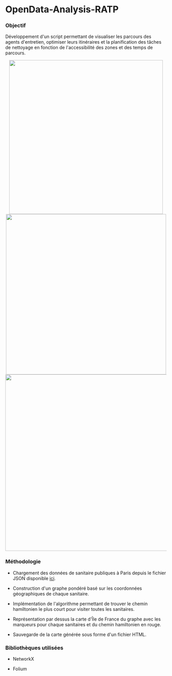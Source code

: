 <h1>OpenData-Analysis-RATP</h1>

<h3>Objectif</h3>

Développement d'un script permettant de visualiser les parcours des agents d'entretien, optimiser leurs itinéraires et la planification des tâches de nettoyage en fonction de l'accessibilité des zones et des temps de parcours. <br>

<p align="center" float="left" >
  <kbd>
  <img width=480 src="https://user-images.githubusercontent.com/73723037/230899469-e30a5204-9e38-4e03-b1ab-7f100e24a5b1.JPG"> <br>
  </kbd>
  
  <kbd>
  <img width=500 src="https://user-images.githubusercontent.com/73723037/230898956-a7ec43ab-544b-4a39-8043-8de421508064.JPG"> <br>
  </kbd>
  
  <kbd>
  <img width=550 src="https://user-images.githubusercontent.com/73723037/230899030-3fe02677-8d7f-4d22-9f54-ce686e699940.JPG"> <br>
  </kbd>
</p>

<h3> Méthodologie </h3>

- Chargement des données de sanitaire publiques à Paris depuis le fichier JSON disponible <a href="https://data.ratp.fr/explore/dataset/sanitaires-reseau-ratp/information/?location=10,48.85478,2.41287&dataChart=eyJxdWVyaWVzIjpbeyJjb25maWciOnsiZGF0YXNldCI6InNhbml0YWlyZXMtcmVzZWF1LXJhdHAiLCJvcHRpb25zIjp7fX0sImNoYXJ0cyI6W3siYWxpZ25Nb250aCI6dHJ1ZSwidHlwZSI6ImNvbHVtbiIsImZ1bmMiOiJDT1VOVCIsInNjaWVudGlmaWNEaXNwbGF5Ijp0cnVlLCJjb2xvciI6IiM2NmMyYTUifV0sInhBeGlzIjoibGlnbmUiLCJtYXhwb2ludHMiOjUwLCJzb3J0IjoiIn1dLCJ0aW1lc2NhbGUiOiIiLCJkaXNwbGF5TGVnZW5kIjp0cnVlLCJhbGlnbk1vbnRoIjp0cnVlfQ%3D%3D">ici</a>.

- Construction d'un graphe pondéré basé sur les coordonnées géographiques de chaque sanitaire.

- Implémentation de l'algorithme permettant de trouver le chemin hamiltonien le plus court pour visiter toutes les sanitaires.

- Représentation par dessus la carte d'Île de France du graphe avec les marqueurs pour chaque sanitaires et du chemin hamiltonien en rouge.

- Sauvegarde de la carte générée sous forme d'un fichier HTML.

<h3> Bibliothèques utilisées </h3>

- NetworkX

- Folium
